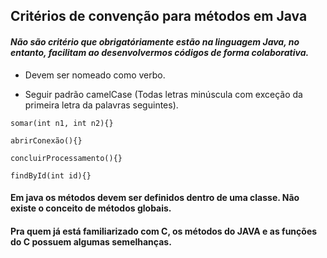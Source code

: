 ## Critérios de convenção para métodos em Java

#### _Não são critério que obrigatóriamente estão na linguagem Java, no entanto, facilitam ao desenvolvermos códigos de forma colaborativa._ 

- Devem ser nomeado como verbo.

- Seguir padrão camelCase (Todas letras minúscula com exceção da primeira letra da palavras seguintes).

```
somar(int n1, int n2){}

abrirConexão(){}

concluirProcessamento(){}

findById(int id){}
```

#### Em java os métodos devem ser definidos dentro de uma classe. Não existe o conceito de métodos globais.
#### Pra quem já está familiarizado com C, os métodos do JAVA e as funções do C possuem algumas semelhanças.
